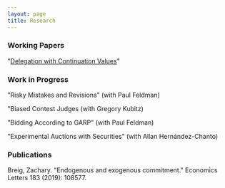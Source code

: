 ```yaml
---
layout: page
title: Research
---
```





### Working Papers

"[Delegation with Continuation Values](https://zacharybreig.github.io/papers/DCV.pdf)"

### Work in Progress

"Risky Mistakes and Revisions" (with Paul Feldman)

"Biased Contest Judges (with Gregory Kubitz)

"Bidding According to GARP" (with Paul Feldman)

"Experimental Auctions with Securities" (with Allan Hernández-Chanto)

### Publications

Breig, Zachary. "Endogenous and exogenous commitment." Economics Letters 183 (2019): 108577.
